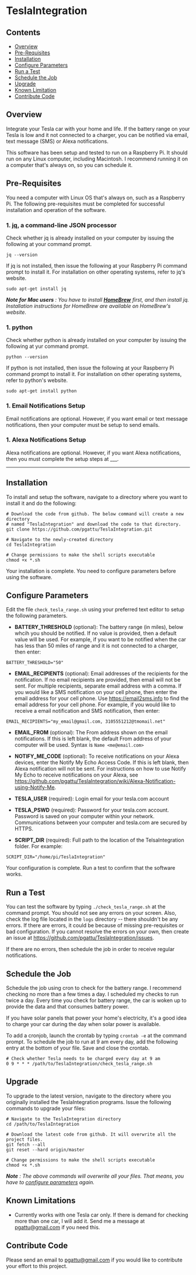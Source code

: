 # TeslaIntegration
## Contents
- [Overview](#overview)
- [Pre-Requisites](#pre-requisites)
- [Installation](#installation)
- [Configure Parameters](#configure-parameters)
- [Run a Test](#run-a-test)
- [Schedule the Job](#schedule-the-job)
- [Upgrade](#upgrade)
- [Known Limitation](#known-limitations)
- [Contribute Code](#contribute-code)

## Overview
Integrate your Tesla car with your home and life. If the battery range on your Tesla is low and it not connected to a charger, you can be notified via email, text message (SMS) or Alexa notifications.

This software has been setup and tested to run on a Raspberry Pi. It should run on any Linux computer, including Macintosh. I recommend running it on a computer that's always on, so you can schedule it.

## Pre-Requisites
You need a computer with Linux OS that's always on, such as a Raspberry Pi. The following pre-requisites must be completed for successful installation and operation of the software.

### 1. [**jq**](https://stedolan.github.io/jq/download), a command-line JSON processor

Check whether jq is already installed on your computer by issuing the following at your command prompt.
```
jq --version
```

If jq is not installed, then issue the following at your Raspberry Pi command prompt to install it.  For installation on other operating systems, refer to jq's website.
```
sudo apt-get install jq
```

***Note for Mac users*** *: You have to install [**HomeBrew**](https://brew.sh/) first, and then install jq. Installation instructions for HomeBrew are available on HomeBrew's website.*

### 1. **python**

Check whether python is already installed on your computer by issuing the following at yur command prompt.
```
python --version
```

If python is not installed, then issue the following at your Raspberry Pi command prompt to install it.  For installation on other operating systems, refer to python's website.
```
sudo apt-get install python
```

### 1. Email Notifications Setup
Email notifications are optional. However, if you want email or text message notifications, then your computer must be setup to send emails.

### 1. Alexa Notifications Setup
Alexa notifications are optional. However, if you want Alexa notifications, then you must complete the setup steps at ___.

<hr></hr>

## Installation
To install and setup the software, navigate to a directory where you want to install it and do the following:

```
# Download the code from github. The below command will create a new directory
# named "TeslaIntegration" and download the code to that directory.
git clone https://github.com/pgattu/TeslaIntegration.git

# Navigate to the newly-created directory
cd TeslaIntegration

# Change permissions to make the shell scripts executable
chmod +x *.sh

```

Your installation is complete.  You need to configure parameters before using the software.

## Configure Parameters
Edit the file `check_tesla_range.sh` using your preferred text editor to setup the following parameters.

- **BATTERY_THRESHOLD** (optional): The battery range (in miles), below whcih you should be notified. If no value is provided, then a default value will be used. For example, if you want to be notified when the car has less than 50 miles of range and it is not connected to a charger, then enter:

```
BATTERY_THRESHOLD="50"
```

- **EMAIL_RECIPIENTS** (optional): Email addresses of the recipients for the notification. If no email recipients are provided, then email will not be sent. For multiple recipients, separate email address with a comma.  If you would like a SMS notification on your cell phone, then enter the email address for your cell phone.  Use https://email2sms.info to find the email address for your cell phone.  For example, if you would like to receive a email notification and SMS notification, then enter:

```
EMAIL_RECIPIENTS="my_email@gmail.com, 3105551212@tmomail.net"
```

- **EMAIL_FROM** (optional): The From address shown on the email notifications. If this is left blank, the default From address of your computer will be used. Syntax is `Name <me@email.com>`

- **NOTIFY_ME_CODE** (optional): To receive notifications on your Alexa devices, enter the Notify My Echo Access Code. If this is left blank, then Alexa notification will not be sent. For instructions on how to use Notify My Echo to receive notifications on your Alexa, see https://github.com/pgattu/TeslaIntegration/wiki/Alexa-Notification-using-Notify-Me.

- **TESLA_USER** (required): Login email for your tesla.com account

- **TESLA_PSWD** (required): Password for your tesla.com account.  Password is saved on your computer within your network.  Communications between your computer and tesla.com are secured by HTTPS.

- **SCRIPT_DIR** (required): Full path to the location of the TelsaIntegration folder. For example:

```
SCRIPT_DIR="/home/pi/TeslaIntegration"
```

Your configuration is complete.  Run a test to confirm that the software works.

## Run a Test

You can test the software by typing `./check_tesla_range.sh` at the command prompt.  You should not see any errors on your screen.  Also, check the log file located in the `logs` directory -- there shouldn't be any errors.  If there are errors, it could be because of missing pre-requisites or bad configuration.  If you cannot resolve the errors on your own, then create an issue at https://github.com/pgattu/TeslaIntegration/issues.

If there are no errors, then schedule the job in order to receive regular notifications.

## Schedule the Job
Schedule the job using cron to check for the battery range.  I recommend checking no more than a few times a day. I scheduled my checks to run twice a day.  Every time you check for battery range, the car is woken up to provide the data and that consumes battery power.

If you have solar panels that power your home's electricity, it's a good idea to charge your car during the day when solar power is available.

To add a cronjob, launch the crontab by typing `crontab -e` at the command prompt. To schedule the job to run at 9 am every day, add the following entry at the bottom of your file.  Save and close the crontab.

```
# Check whether Tesla needs to be charged every day at 9 am
0 9 * * * /path/to/TeslaIntegration/check_tesla_range.sh
```

## Upgrade
To upgrade to the latest version, navigate to the directory where you originally installed the TeslaIntegration programs.  Issue the following commands to upgrade your files:

```
# Navigate to the TeslaIntegration directory
cd /path/to/TeslaIntegration

# Download the latest code from github. It will overwrite all the project files.
git fetch --all
git reset --hard origin/master

# Change permissions to make the shell scripts executable
chmod +x *.sh
```

***Note*** *: The above commands will overwrite all your files.  That means, you have to [configure parameters](https://github.com/pgattu/TeslaIntegration#configure-parameters) again.*

## Known Limitations
- Currently works with one Tesla car only.  If there is demand for checking more than one car, I will add it.  Send me a message at pgattu@gmail.com if you need this.

## Contribute Code
Please send an email to pgattu@gmail.com if you would like to contribute your effort to this project.